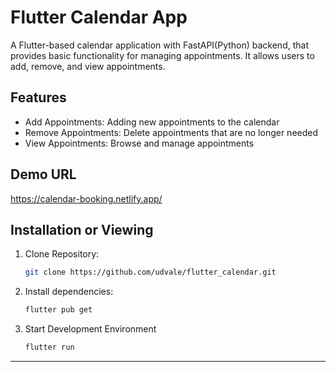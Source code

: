 # Flutter Calendar App
A Flutter-based calendar application with FastAPI(Python) backend, that provides basic functionality for managing appointments. It allows users to add, remove, and view appointments.

## Features
- Add Appointments: Adding new appointments to the calendar
- Remove Appointments: Delete appointments that are no longer needed
- View Appointments: Browse and manage appointments

## Demo URL
https://calendar-booking.netlify.app/

## Installation or Viewing 
1. Clone Repository: 
   ```sh
   git clone https://github.com/udvale/flutter_calendar.git
2. Install dependencies:
    ```sh
    flutter pub get
3. Start Development Environment
   ```sh
   flutter run
---
